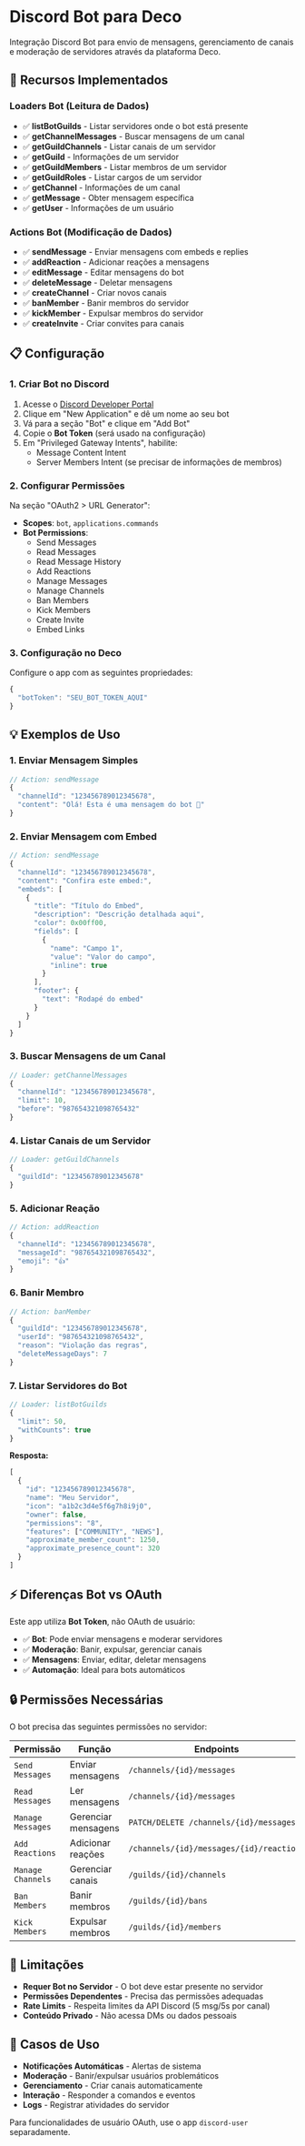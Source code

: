 # Discord Bot para Deco

Integração Discord Bot para envio de mensagens, gerenciamento de canais e moderação de servidores através da plataforma Deco.

## 🚀 Recursos Implementados

### Loaders Bot (Leitura de Dados)
- ✅ **listBotGuilds** - Listar servidores onde o bot está presente
- ✅ **getChannelMessages** - Buscar mensagens de um canal
- ✅ **getGuildChannels** - Listar canais de um servidor
- ✅ **getGuild** - Informações de um servidor
- ✅ **getGuildMembers** - Listar membros de um servidor
- ✅ **getGuildRoles** - Listar cargos de um servidor
- ✅ **getChannel** - Informações de um canal
- ✅ **getMessage** - Obter mensagem específica
- ✅ **getUser** - Informações de um usuário

### Actions Bot (Modificação de Dados)
- ✅ **sendMessage** - Enviar mensagens com embeds e replies
- ✅ **addReaction** - Adicionar reações a mensagens
- ✅ **editMessage** - Editar mensagens do bot
- ✅ **deleteMessage** - Deletar mensagens
- ✅ **createChannel** - Criar novos canais
- ✅ **banMember** - Banir membros do servidor
- ✅ **kickMember** - Expulsar membros do servidor
- ✅ **createInvite** - Criar convites para canais

## 📋 Configuração

### 1. Criar Bot no Discord

1. Acesse o [Discord Developer Portal](https://discord.com/developers/applications)
2. Clique em "New Application" e dê um nome ao seu bot
3. Vá para a seção "Bot" e clique em "Add Bot"
4. Copie o **Bot Token** (será usado na configuração)
5. Em "Privileged Gateway Intents", habilite:
   - Message Content Intent
   - Server Members Intent (se precisar de informações de membros)

### 2. Configurar Permissões

Na seção "OAuth2 > URL Generator":
- **Scopes**: `bot`, `applications.commands`
- **Bot Permissions**:
  - Send Messages
  - Read Messages
  - Read Message History
  - Add Reactions
  - Manage Messages
  - Manage Channels
  - Ban Members
  - Kick Members
  - Create Invite
  - Embed Links

### 3. Configuração no Deco

Configure o app com as seguintes propriedades:

```typescript
{
  "botToken": "SEU_BOT_TOKEN_AQUI"
}
```

## 💡 Exemplos de Uso

### 1. Enviar Mensagem Simples

```typescript
// Action: sendMessage
{
  "channelId": "123456789012345678",
  "content": "Olá! Esta é uma mensagem do bot 🤖"
}
```

### 2. Enviar Mensagem com Embed

```typescript
// Action: sendMessage
{
  "channelId": "123456789012345678",
  "content": "Confira este embed:",
  "embeds": [
    {
      "title": "Título do Embed",
      "description": "Descrição detalhada aqui",
      "color": 0x00ff00,
      "fields": [
        {
          "name": "Campo 1",
          "value": "Valor do campo",
          "inline": true
        }
      ],
      "footer": {
        "text": "Rodapé do embed"
      }
    }
  ]
}
```

### 3. Buscar Mensagens de um Canal

```typescript
// Loader: getChannelMessages
{
  "channelId": "123456789012345678",
  "limit": 10,
  "before": "987654321098765432"
}
```

### 4. Listar Canais de um Servidor

```typescript
// Loader: getGuildChannels
{
  "guildId": "123456789012345678"
}
```

### 5. Adicionar Reação

```typescript
// Action: addReaction
{
  "channelId": "123456789012345678",
  "messageId": "987654321098765432",
  "emoji": "👍"
}
```

### 6. Banir Membro

```typescript
// Action: banMember
{
  "guildId": "123456789012345678",
  "userId": "987654321098765432",
  "reason": "Violação das regras",
  "deleteMessageDays": 7
}
```

### 7. Listar Servidores do Bot

```typescript
// Loader: listBotGuilds
{
  "limit": 50,
  "withCounts": true
}
```

**Resposta:**
```typescript
[
  {
    "id": "123456789012345678",
    "name": "Meu Servidor",
    "icon": "a1b2c3d4e5f6g7h8i9j0",
    "owner": false,
    "permissions": "8",
    "features": ["COMMUNITY", "NEWS"],
    "approximate_member_count": 1250,
    "approximate_presence_count": 320
  }
]
```

## ⚡ Diferenças Bot vs OAuth

Este app utiliza **Bot Token**, não OAuth de usuário:

- ✅ **Bot**: Pode enviar mensagens e moderar servidores
- ✅ **Moderação**: Banir, expulsar, gerenciar canais
- ✅ **Mensagens**: Enviar, editar, deletar mensagens
- ✅ **Automação**: Ideal para bots automáticos

## 🔒 Permissões Necessárias

O bot precisa das seguintes permissões no servidor:

| Permissão | Função | Endpoints |
|-----------|---------|-----------|
| `Send Messages` | Enviar mensagens | `/channels/{id}/messages` |
| `Read Messages` | Ler mensagens | `/channels/{id}/messages` |
| `Manage Messages` | Gerenciar mensagens | `PATCH/DELETE /channels/{id}/messages` |
| `Add Reactions` | Adicionar reações | `/channels/{id}/messages/{id}/reactions` |
| `Manage Channels` | Gerenciar canais | `/guilds/{id}/channels` |
| `Ban Members` | Banir membros | `/guilds/{id}/bans` |
| `Kick Members` | Expulsar membros | `/guilds/{id}/members` |

## 🚨 Limitações

- **Requer Bot no Servidor** - O bot deve estar presente no servidor
- **Permissões Dependentes** - Precisa das permissões adequadas
- **Rate Limits** - Respeita limites da API Discord (5 msg/5s por canal)
- **Conteúdo Privado** - Não acessa DMs ou dados pessoais

## 🎯 Casos de Uso

- **Notificações Automáticas** - Alertas de sistema
- **Moderação** - Banir/expulsar usuários problemáticos  
- **Gerenciamento** - Criar canais automaticamente
- **Interação** - Responder a comandos e eventos
- **Logs** - Registrar atividades do servidor

Para funcionalidades de usuário OAuth, use o app `discord-user` separadamente.
